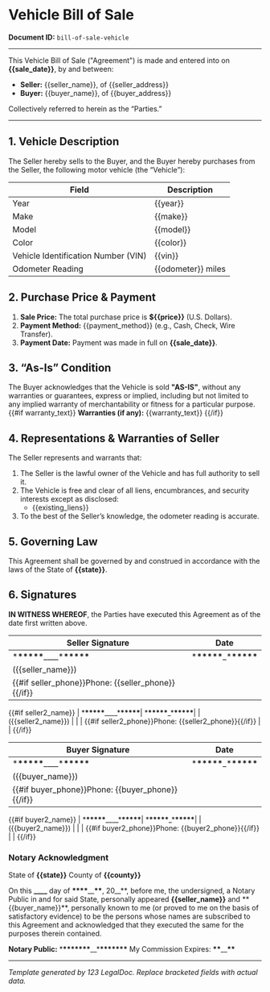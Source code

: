 # Vehicle Bill of Sale

**Document ID:** `bill-of-sale-vehicle`

---

This Vehicle Bill of Sale ("Agreement") is made and entered into on **{{sale_date}}**, by and between:

- **Seller:** {{seller_name}}, of {{seller_address}}
- **Buyer:** {{buyer_name}}, of {{buyer_address}}

Collectively referred to herein as the “Parties.”

---

## 1. Vehicle Description

The Seller hereby sells to the Buyer, and the Buyer hereby purchases from the Seller, the following motor vehicle (the “Vehicle”):

| Field                               | Description        |
| ----------------------------------- | ------------------ |
| Year                                | {{year}}           |
| Make                                | {{make}}           |
| Model                               | {{model}}          |
| Color                               | {{color}}          |
| Vehicle Identification Number (VIN) | {{vin}}            |
| Odometer Reading                    | {{odometer}} miles |

## 2. Purchase Price & Payment

1. **Sale Price:** The total purchase price is **${{price}}** (U.S. Dollars).
2. **Payment Method:** {{payment_method}} (e.g., Cash, Check, Wire Transfer).
3. **Payment Date:** Payment was made in full on **{{sale_date}}**.

## 3. “As-Is” Condition

The Buyer acknowledges that the Vehicle is sold **"AS-IS"**, without any warranties or guarantees, express or implied, including but not limited to any implied warranty of merchantability or fitness for a particular purpose.
{{#if warranty_text}}
**Warranties (if any):**
{{warranty_text}}
{{/if}}

## 4. Representations & Warranties of Seller

The Seller represents and warrants that:

1. The Seller is the lawful owner of the Vehicle and has full authority to sell it.
2. The Vehicle is free and clear of all liens, encumbrances, and security interests except as disclosed:
   - {{existing_liens}}
3. To the best of the Seller’s knowledge, the odometer reading is accurate.

## 5. Governing Law

This Agreement shall be governed by and construed in accordance with the laws of the State of **{{state}}**.

## 6. Signatures

**IN WITNESS WHEREOF**, the Parties have executed this Agreement as of the date first written above.

| Seller Signature                                   | Date                               |
| -------------------------------------------------- | ---------------------------------- |
| \***\*\*\*\*\***\_\_\_\_\***\*\*\*\*\***           | \***\*\*\*\*\***\_\***\*\*\*\*\*** |
| ({{seller_name}})                                  |                                    |
| {{#if seller_phone}}Phone: {{seller_phone}}{{/if}} |                                    |

{{#if seller2_name}}
| \***\*\*\*\*\***\_\_\_\_\***\*\*\*\*\***| \***\*\*\*\*\***\_\***\*\*\*\*\***|
| ({{seller2_name}}) | |
| {{#if seller2_phone}}Phone: {{seller2_phone}}{{/if}} | |
{{/if}}

| Buyer Signature                                  | Date                               |
| ------------------------------------------------ | ---------------------------------- |
| \***\*\*\*\*\***\_\_\_\_\***\*\*\*\*\***         | \***\*\*\*\*\***\_\***\*\*\*\*\*** |
| ({{buyer_name}})                                 |                                    |
| {{#if buyer_phone}}Phone: {{buyer_phone}}{{/if}} |                                    |

{{#if buyer2_name}}
| \***\*\*\*\*\***\_\_\_\_\***\*\*\*\*\***| \***\*\*\*\*\***\_\***\*\*\*\*\***|
| ({{buyer2_name}}) | |
| {{#if buyer2_phone}}Phone: {{buyer2_phone}}{{/if}} | |
{{/if}}

### Notary Acknowledgment

State of **{{state}}**
County of **{{county}}**

On this **\_\_\_\_** day of **\*\*\*\***\_\_**\*\***, 20\_\_**, before me, the undersigned, a Notary Public in and for said State, personally appeared **{{seller_name}}** and **{{buyer_name}}\*\*, personally known to me (or proved to me on the basis of satisfactory evidence) to be the persons whose names are subscribed to this Agreement and acknowledged that they executed the same for the purposes therein contained.

**Notary Public:** \***\*\*\*\*\*\*\***\_\_\***\*\*\*\*\*\*\***
My Commission Expires: **\*\***\_\_**\*\***

---

_Template generated by 123 LegalDoc. Replace bracketed fields with actual data._
